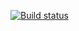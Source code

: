 [![Build status](https://ci.appveyor.com/api/projects/status/b1b54wfqv7twcanb/branch/main?svg=true)](https://ci.appveyor.com/project/Andrey-Khyarginen/bdd/branch/main)
